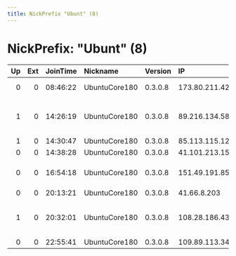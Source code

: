```yaml
---
title: NickPrefix "Ubunt" (8)
---
```


# NickPrefix: "Ubunt" (8)

|   Up |   Ext | JoinTime   | Nickname      | Version   | IP             | AS                                      | CC   |   ORp |   Dirp | OS    | Contact   |   eFamMembers |
|-----:|------:|:-----------|:--------------|:----------|:---------------|:----------------------------------------|:-----|------:|-------:|:------|:----------|--------------:|
|    0 |     0 | 08:46:22   | UbuntuCore180 | 0.3.0.8   | 173.80.211.42  | Suddenlink Communications               | us   | 33047 |      0 | Linux | None      |             1 |
|    1 |     0 | 14:26:19   | UbuntuCore180 | 0.3.0.8   | 89.216.134.58  | Serbia BroadBand-Srpske Kablovske mreze | rs   | 41809 |      0 | Linux | None      |             1 |
|    1 |     0 | 14:30:47   | UbuntuCore180 | 0.3.0.8   | 85.113.115.121 | Hadara                                  | ps   | 42349 |      0 | Linux | None      |             1 |
|    0 |     0 | 14:38:28   | UbuntuCore180 | 0.3.0.8   | 41.101.213.155 | Telecom Algeria                         | dz   | 42183 |      0 | Linux | None      |             1 |
|    0 |     0 | 16:54:18   | UbuntuCore180 | 0.3.0.8   | 151.49.191.85  | Wind Telecomunicazioni SpA              | it   | 39829 |      0 | Linux | None      |             1 |
|    0 |     0 | 20:13:21   | UbuntuCore180 | 0.3.0.8   | 41.66.8.203    | Ci Telecom                              | ci   | 33349 |      0 | Linux | None      |             1 |
|    1 |     0 | 20:32:01   | UbuntuCore180 | 0.3.0.8   | 108.28.186.43  | MCI Communications Services, Inc. d/b/a | us   | 44875 |      0 | Linux | None      |             1 |
|    0 |     0 | 22:55:41   | UbuntuCore180 | 0.3.0.8   | 109.89.113.34  | Brutele SC                              | be   | 39983 |      0 | Linux | None      |             1 |
